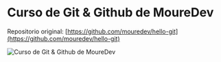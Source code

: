 # Curso de Git & Github de MoureDev

Repositorio original: [https://github.com/mouredev/hello-git](https://github.com/mouredev/hello-git)

![Curso de Git & Github de MoureDev](https://github.com/mouredev/hello-git/blob/main/Images/header.jpg)
